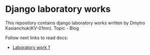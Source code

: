 # Django laboratory works

This repository contains django laboratory works written by Dmytro Kasianchuk(KV-01mn).
Topic - Blog
 
Follow next links to read docs:

- [Laboratory work 1](https://docs.google.com/document/d/1IM5TF12yZhiOTPCUL-wpQOHK-v53Me1ln2DFjwdwmlM/)

